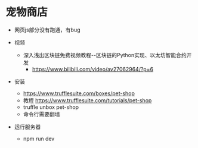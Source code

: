 # 宠物商店
- 网页js部分没有跑通，有bug
- 视频
	- 深入浅出区块链免费视频教程--区块链的Python实现、以太坊智能合约开发
	    - https://www.bilibili.com/video/av27062964/?p=6

- 安装
	-  https://www.trufflesuite.com/boxes/pet-shop
	-  教程 https://www.trufflesuite.com/tutorials/pet-shop
	-  truffle unbox pet-shop
	-  命令行需要翻墙

- 运行服务器
	- npm run dev